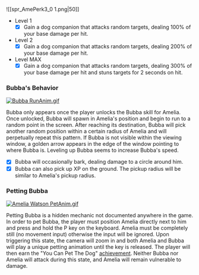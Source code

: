 ![[spr_AmePerk3_0 1.png|50]]
- Level 1
	- [x] Gain a dog companion that attacks random targets, dealing 100% of your base damage per hit.
- Level 2
	- [x] Gain a dog companion that attacks random targets, dealing 200% of your base damage per hit.
- Level MAX
	- [x] Gain a dog companion that attacks random targets, dealing 300% of your base damage per hit and stuns targets for 2 seconds on hit.

### Bubba's Behavior

[![Bubba RunAnim.gif](https://holocure.wiki.gg/images/thumb/b/b9/Bubba_RunAnim.gif/60px-Bubba_RunAnim.gif)](https://holocure.wiki.gg/wiki/File:Bubba_RunAnim.gif)

Bubba only appears once the player unlocks the Bubba skill for Amelia. Once unlocked, Bubba will spawn in Amelia's position and begin to run to a random point in the screen. After reaching its destination, Bubba will pick another random position within a certain radius of Amelia and will perpetually repeat this pattern. If Bubba is not visible within the viewing window, a golden arrow appears in the edge of the window pointing to where Bubba is. Leveling up Bubba seems to increase Bubba's speed.

- [x] Bubba will occasionally bark, dealing damage to a circle around him. 
- [x] Bubba can also pick up XP on the ground. The pickup radius will be similar to Amelia's pickup radius.

### Petting Bubba

[![Amelia Watson PetAnim.gif](https://holocure.wiki.gg/images/thumb/5/59/Amelia_Watson_PetAnim.gif/100px-Amelia_Watson_PetAnim.gif)](https://holocure.wiki.gg/wiki/File:Amelia_Watson_PetAnim.gif)

Petting Bubba is a hidden mechanic not documented anywhere in the game. In order to pet Bubba, the player must position Amelia directly next to him and press and hold the P key on the keyboard. Amelia must be completely still (no movement input) otherwise the input will be ignored. Upon triggering this state, the camera will zoom in and both Amelia and Bubba will play a unique petting animation until the key is released. The player will then earn the "You Can Pet The Dog" [achievement](https://holocure.wiki.gg/wiki/Achievement "Achievement"). Neither Bubba nor Amelia will attack during this state, and Amelia will remain vulnerable to damage.